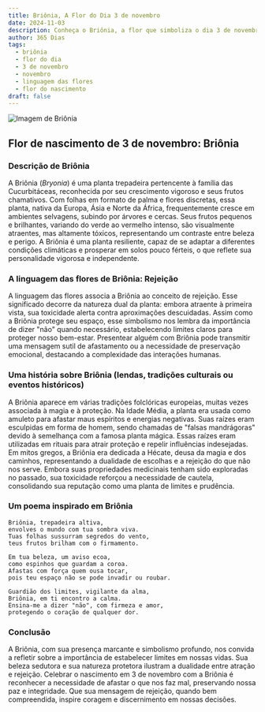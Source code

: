 ```yaml
---
title: Briônia, A Flor do Dia 3 de novembro
date: 2024-11-03
description: Conheça o Briônia, a flor que simboliza o dia 3 de novembro e seu significado 'Rejeição'. Explore a beleza e o simbolismo desta flor encantadora.
author: 365 Dias
tags:
  - briônia
  - flor do dia
  - 3 de novembro
  - novembro
  - linguagem das flores
  - flor do nascimento
draft: false
---
```


![Imagem de Briônia](https://cdn.pixabay.com/photo/2022/05/13/10/21/bryonia-7193340_640.jpg#center)


## Flor de nascimento de 3 de novembro: Briônia

### Descrição de Briônia

A Briônia (_Bryonia_) é uma planta trepadeira pertencente à família das Cucurbitáceas, reconhecida por seu crescimento vigoroso e seus frutos chamativos. Com folhas em formato de palma e flores discretas, essa planta, nativa da Europa, Ásia e Norte da África, frequentemente cresce em ambientes selvagens, subindo por árvores e cercas. Seus frutos pequenos e brilhantes, variando do verde ao vermelho intenso, são visualmente atraentes, mas altamente tóxicos, representando um contraste entre beleza e perigo. A Briônia é uma planta resiliente, capaz de se adaptar a diferentes condições climáticas e prosperar em solos pouco férteis, o que reflete sua personalidade vigorosa e independente.

### A linguagem das flores de Briônia: Rejeição

A linguagem das flores associa a Briônia ao conceito de rejeição. Esse significado decorre da natureza dual da planta: embora atraente à primeira vista, sua toxicidade alerta contra aproximações descuidadas. Assim como a Briônia protege seu espaço, esse simbolismo nos lembra da importância de dizer "não" quando necessário, estabelecendo limites claros para proteger nosso bem-estar. Presentear alguém com Briônia pode transmitir uma mensagem sutil de afastamento ou a necessidade de preservação emocional, destacando a complexidade das interações humanas.

### Uma história sobre Briônia (lendas, tradições culturais ou eventos históricos)

A Briônia aparece em várias tradições folclóricas europeias, muitas vezes associada à magia e à proteção. Na Idade Média, a planta era usada como amuleto para afastar maus espíritos e energias negativas. Suas raízes eram esculpidas em forma de homem, sendo chamadas de "falsas mandrágoras" devido à semelhança com a famosa planta mágica. Essas raízes eram utilizadas em rituais para atrair proteção e repelir influências indesejadas. Em mitos gregos, a Briônia era dedicada a Hécate, deusa da magia e dos caminhos, representando a dualidade de escolhas e a rejeição do que não nos serve. Embora suas propriedades medicinais tenham sido exploradas no passado, sua toxicidade reforçou a necessidade de cautela, consolidando sua reputação como uma planta de limites e prudência.

### Um poema inspirado em Briônia

```
Briônia, trepadeira altiva,  
envolves o mundo com tua sombra viva.  
Tuas folhas sussurram segredos do vento,  
teus frutos brilham com o firmamento.  

Em tua beleza, um aviso ecoa,  
como espinhos que guardam a coroa.  
Afastas com força quem ousa tocar,  
pois teu espaço não se pode invadir ou roubar.  

Guardião dos limites, vigilante da alma,  
Briônia, em ti encontro a calma.  
Ensina-me a dizer "não", com firmeza e amor,  
protegendo o coração de qualquer dor.  
```

### Conclusão

A Briônia, com sua presença marcante e simbolismo profundo, nos convida a refletir sobre a importância de estabelecer limites em nossas vidas. Sua beleza sedutora e sua natureza protetora ilustram a dualidade entre atração e rejeição. Celebrar o nascimento em 3 de novembro com a Briônia é reconhecer a necessidade de afastar o que nos faz mal, preservando nossa paz e integridade. Que sua mensagem de rejeição, quando bem compreendida, inspire coragem e discernimento em nossas decisões.